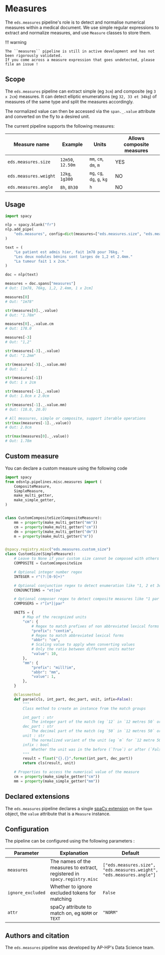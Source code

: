 # Measures

The `eds.measures` pipeline's role is to detect and normalise numerical measures within a medical document.
We use simple regular expressions to extract and normalize measures, and use `Measure` classes to store them.

!!! warning

    The ``measures`` pipeline is still in active development and has not been rigorously validated.
    If you come across a measure expression that goes undetected, please file an issue !

## Scope

The `eds.measures` pipeline can extract simple (eg `3cm`) and composite (eg `3 x 2cm`) measures.
It can detect elliptic enumerations (eg `32, 33 et 34kg`) of measures of the same type and split the measures accordingly.

The normalized value can then be accessed via the `span._.value` attribute and converted on the fly to a desired unit.

The current pipeline supports the following measures:

| Measure name         | Example           | Units                       | Allows composite measures |
| -------------------- | ----------------- | --------------------------- | ------------------------- |
| `eds.measures.size`   | `12m50`, `12.50m` | `mm`, `cm`, `dm`, `m`       | YES                       |
| `eds.measures.weight` | `12kg`, `1g300`   | `mg`, `cg`, `dg`, `g`, `kg` | NO                        |
| `eds.measures.angle`  | `8h`, `8h30`      | `h`                         | NO                        |


## Usage

```python
import spacy

nlp = spacy.blank("fr")
nlp.add_pipe(
    "eds.measures", config=dict(measures=["eds.measures.size", "eds.measures.weight"])
)

text = (
    "Le patient est admis hier, fait 1m78 pour 76kg. "
    "Les deux nodules bénins sont larges de 1,2 et 2.4mm."
    "La tumeur fait 1 x 2cm."
)

doc = nlp(text)

measures = doc.spans["measures"]
# Out: [1m78, 76kg, 1,2, 2.4mm, 1 x 2cm]

measures[0]
# Out: "1m78"

str(measures[0]._.value)
# Out: "1.78m"

measures[0]._.value.cm
# Out: 178.0

measures[-3]
# Out: "1,2"

str(measures[-3]._.value)
# Out: "1.2mm"

str(measures[-3]._.value.mm)
# Out: 1.2

str(measures[-1])
# Out: 1 x 2cm

str(measures[-1]._.value)
# Out: 1.0cm x 2.0cm

str(measures[-1]._.value.mm)
# Out: (10.0, 20.0)

# All measures, simple or composite, support iterable operations
str(max(measures[-1]._.value))
# Out: 2.0cm

str(max(measures[0]._.value))
# Out: 1.78m
```

## Custom measure

You can declare a custom measure using the following code

```python
import spacy
from edsnlp.pipelines.misc.measures import (
    CompositeMeasure,
    SimpleMeasure,
    make_multi_getter,
    make_simple_getter,
)


class CustomCompositeSize(CompositeMeasure):
    mm = property(make_multi_getter("mm"))
    cm = property(make_multi_getter("cm"))
    dm = property(make_multi_getter("dm"))
    m = property(make_multi_getter("m"))


@spacy.registry.misc("eds.measures.custom_size")
class CustomSize(SimpleMeasure):
    # Leave to None if your custom size cannot be composed with others
    COMPOSITE = CustomCompositeSize

    # Optional integer number regex
    INTEGER = r"(?:[0-9]+)"

    # Optional conjunction regex to detect enumeration like "1, 2 et 3cm"
    CONJUNCTIONS = "et|ou"

    # Optional composer regex to detect composite measures like "1 par 2cm"
    COMPOSERS = r"[x*]|par"

    UNITS = {
        # Map of the recognized units
        "cm": {
            # Regex to match prefixes of non abbreviated lexical forms
            "prefix": "centim",
            # Regex to match abbreviated lexical forms
            "abbr": "cm",
            # Scaling value to apply when converting values
            # Only the ratio between different units matter
            "value": 10,
        },
        "mm": {
            "prefix": "mill?im",
            "abbr": "mm",
            "value": 1,
        },
    }

    @classmethod
    def parse(cls, int_part, dec_part, unit, infix=False):
        """
        Class method to create an instance from the match groups

        int_part : str
            The integer part of the match (eg `12` in `12 metres 50` or `12.50metres`)
        dec_part : str
            The decimal part of the match (eg `50` in `12 metres 50` or `12.50metres`)
        unit : str
            The normalized variant of the unit (eg `m` for `12 metre 50`)
        infix : bool
            Whether the unit was in the before (`True`) or after (`False`) the decimal part
        """
        result = float("{}.{}".format(int_part, dec_part))
        return cls(result, unit)

    # Properties to access the numerical value of the measure
    cm = property(make_simple_getter("cm"))
    mm = property(make_simple_getter("mm"))
```

## Declared extensions

The `eds.measures` pipeline declares a single [spaCy extension](https://spacy.io/usage/processing-pipelines#custom-components-attributes) on the `Span` object,
the `value` attribute that is a `Measure` instance.

## Configuration

The pipeline can be configured using the following parameters :

| Parameter         | Explanation                                      | Default                           |
| ----------------- | ------------------------------------------------ | --------------------------------- |
| `measures`        | The names of the measures to extract, registered in `spacy.registry.misc`          | `["eds.measures.size", "eds.measures.weight", "eds.measures.angle"]` |
| `ignore_excluded` | Whether to ignore excluded tokens for matching           | `False`   |
| `attr`            | spaCy attribute to match on, eg `NORM` or `TEXT` | `"NORM"`                          |

## Authors and citation

The `eds.measures` pipeline was developed by AP-HP's Data Science team.
